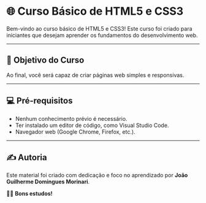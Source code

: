 # 🌐 **Curso Básico de HTML5 e CSS3**  

Bem-vindo ao curso básico de HTML5 e CSS3! Este curso foi criado para iniciantes que desejam aprender os fundamentos do desenvolvimento web.  

---

## 📖 **Objetivo do Curso**  
Ao final, você será capaz de criar páginas web simples e responsivas.  

---

## 💻 **Pré-requisitos**  
- Nenhum conhecimento prévio é necessário.  
- Ter instalado um editor de código, como Visual Studio Code.  
- Navegador web (Google Chrome, Firefox, etc.).  

---

## ✍️ **Autoria**  
Este material foi criado com dedicação e foco no aprendizado por **João Guilherme Domingues Morinari**.  

👨‍💻 **Bons estudos!**  

